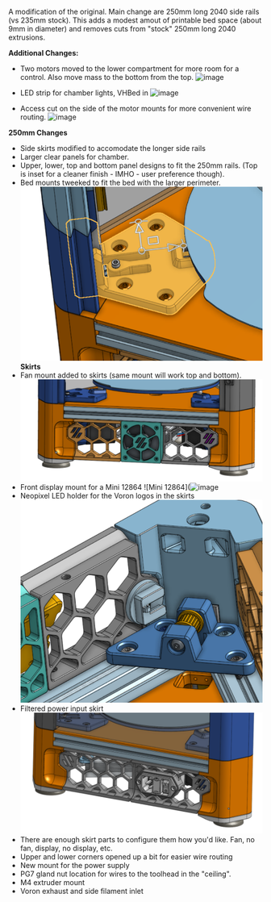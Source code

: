 A modification of the original. Main change are 250mm long 2040 side rails (vs 235mm stock).
This adds a modest amout of printable bed space (about 9mm in diameter) and removes cuts from "stock" 250mm long 2040 extrusions.

**Additional Changes:**
* Two motors moved to the lower compartment for more room for a control. Also move mass to the bottom from the top.
  ![image](https://github.com/Sands45/Doron-Velta---250mm/assets/46139487/7141c12c-2e13-4793-89b4-0874ed768708)

* LED strip for chamber lights, VHBed in
  ![image](https://github.com/Sands45/Doron-Velta---250mm/assets/46139487/1079a754-f9e6-4fb5-a937-fc0d2f181a8c)

* Access cut on the side of the motor mounts for more convenient wire routing.
![image](https://github.com/Sands45/Doron-Velta---250mm/assets/46139487/b9057314-f50c-4b8c-81d8-c311971ab48a)

 
**250mm Changes**
  * Side skirts modified to accomodate the longer side rails
  * Larger clear panels for chamber.
  * Upper, lower, top and bottom panel designs to fit the 250mm rails. (Top is inset for a cleaner finish - IMHO - user preference though).
  * Bed mounts tweeked to fit the bed with the larger perimeter.
  ![Bed Mount](https://github.com/Sands45/Doron-Velta---250mm/blob/main/images/Bed%20Mount.png?raw=true)
**Skirts**
  * Fan mount added to skirts (same mount will work top and bottom).
    ![Fam Mount](https://github.com/Sands45/Doron-Velta---250mm/blob/main/images/Bottom%20Fan.png?raw=true)
  * Front display mount for a Mini 12864
    ![Mini 12864](![image](https://github.com/Sands45/Doron-Velta---250mm/assets/46139487/b7e607e9-833e-4b3b-8b49-38b0f470b9c8)
  * Neopixel LED holder for the Voron logos in the skirts
    ![Neopixel and M5 Idler](https://github.com/Sands45/Doron-Velta---250mm/blob/main/images/Neopixel%20and%20M5%20idler.png?raw=true)
  * Filtered power input skirt
    ![Filtered power input](https://github.com/Sands45/Doron-Velta---250mm/blob/main/images/Power%20inlet%20skirt.png?raw=true)
  * There are enough skirt parts to configure them how you'd like. Fan, no fan, display, no display, etc.
* Upper and lower corners opened up a bit for easier wire routing
* New mount for the power supply
* PG7 gland nut location for wires to the toolhead in the "ceiling".
* M4 extruder mount
* Voron exhaust and side filament inlet

